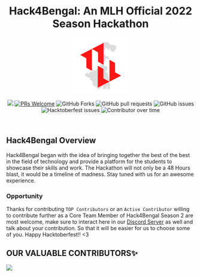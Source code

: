 <h1 align="center">Hack4Bengal: An MLH Official 2022 Season Hackathon</h1>

<p align="center"><img src="https://github.com/hack4bengal/Media-Kit/blob/main/Logo/H4B%20Logo%20(%20Without%20Illustrations%2C%20Bengal%20-%20Grey%20)%20-%20Dark.png" alt="Logo" width="150px" height="150px" /><br>
<p align="center">    
    <img src=https://img.shields.io/github/license/OpenCodeyard/YouSafe>  
    <a href="http://makeapullrequest.com" target="_blank"><img src="https://img.shields.io/badge/PRs-welcome-brightgreen.svg?style=flat" alt="PRs Welcome"></a>
    <img alt="GitHub Forks" src="https://img.shields.io/github/forks/OpenCodeyard/YouSafe">
    <img alt="GitHub pull requests" src="https://img.shields.io/github/issues-pr/OpenCodeyard/YouSafe">
    <img alt="GitHub issues" src="https://img.shields.io/github/issues/OpenCodeyard/YouSafe">
    <img alt="Hacktoberfest issues" src="https://img.shields.io/github/hacktoberfest/2022/hack4bengal/hack4bengal.github.io">
    <img alt="Contributor over time" src="https://contributor-overtime-api.apiseven.com/contributors-svg?chart=contributorOverTime&repo=hack4bengal/hack4bengal.github.io">
    
</p>
<br>


## Hack4Bengal Overview

Hack4Bengal began with the idea of bringing together the best of the best in the field of technology and provide a platform for the students to showcase their skills and work.
The Hackathon will not only be a 48 Hours blast, it would be a timeline of madness. Stay tuned with us for an awesome experience.

### Opportunity
Thanks for contributing `TOP Contributors` or an `Active Contributor` willing to contribute further as a Core Team Member of Hack4Bengal Season 2 are most welcome, make sure to interact here in our [Discord Server](https://discord.com/channels/920970750154899476/1024245730958909470) as well and talk about your contribution. So that it will be easier for us to choose some of you. Happy Hacktoberfest!! <3


## OUR VALUABLE CONTRIBUTORS✨
<a href="https://github.com/hack4bengal/hack4bengal.github.io/graphs/contributors">
  <img src="https://contrib.rocks/image?repo=hack4bengal/hack4bengal.github.io" />
</a>